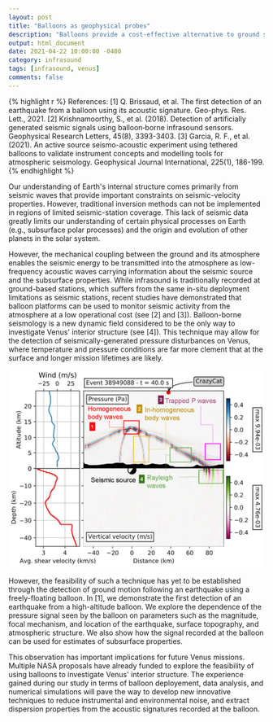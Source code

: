 ```yaml
---
layout: post
title: "Balloons as geophysical probes"
description: "Balloons provide a cost-effective alternative to ground stations to monitor geophysica events."
output: html_document
date: 2021-04-22 10:00:00 -0400
category: infrasound
tags: [infrasound, venus]
comments: false
---
```


{% highlight r %}
References:
[1] Q. Brissaud, et al.  The first detection of an earthquake from a balloon using its acoustic signature. Geo-phys. Res. Lett., 2021.
[2] Krishnamoorthy, S., et al. (2018). Detection of artificially generated seismic signals using balloon‐borne infrasound sensors. Geophysical Research Letters, 45(8), 3393-3403.
[3] Garcia, R. F., et al. (2021). An active source seismo-acoustic experiment using tethered balloons to validate instrument concepts and modelling tools for atmospheric seismology. Geophysical Journal International, 225(1), 186-199.
{% endhighlight %}

Our understanding of Earth's internal structure comes primarily from seismic waves that provide important constraints on seismic-velocity properties. However, traditional inversion methods can not be implemented in regions of limited seismic-station coverage. This lack of seismic data greatly limits our understanding of certain physical processes on Earth (e.g., subsurface polar processes) and the origin and evolution of other planets in the solar system. 

However, the mechanical coupling between the ground and its atmosphere enables the seismic energy to be transmitted into the atmosphere as low-frequency acoustic waves carrying information about the seismic source and the subsurface properties. While infrasound is traditionally recorded at ground-based stations, which suffers from the same in-situ deployment limitations as seismic stations, recent studies have demonstrated that balloon platforms can be used to monitor seismic activity from the atmosphere at a low operational cost (see [2] and [3]). Balloon-borne seismology is a new dynamic field considered to be the only way to investigate Venus' interior structure (see [4]). This technique may allow for the detection of seismically-generated pressure disturbances on Venus, where temperature and pressure conditions are far more clement that at the surface and longer mission lifetimes are likely.


![Seismo-acoustic wavefield excited by a shallow earthquake.](/images/description_wavefield.png)


However, the feasibility of such a technique has yet to be established through the detection of ground motion following an earthquake using a freely-floating balloon. In [1], we demonstrate the first detection of an earthquake from a high-altitude balloon. We explore the dependence of the pressure signal seen by the balloon on parameters such as the magnitude, focal mechanism, and location of the earthquake, surface topography, and atmospheric structure. We also show how the signal recorded at the balloon can be used for estimates of subsurface properties.

This observation has important implications for future Venus missions. Multiple NASA proposals have already funded to explore the feasibility of using balloons to investigate Venus' interior structure. The experience gained during our study in terms of balloon deployement, data analysis, and numerical simulations will pave the way to develop new innovative techniques to reduce instrumental and environmental noise, and extract dispersion properties from the acoustic signatures recorded at the balloon.